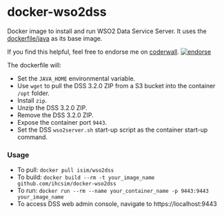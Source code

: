 docker-wso2dss
===================

Docker image to install and run WSO2 Data Service Server. It uses the [dockerfile/java](https://index.docker.io/u/dockerfile/java/) as its base image.

If you find this helpful, feel free to endorse me on [coderwall](https://coderwal.com/ivanhcsim). [![endorse](https://api.coderwall.com/ivanhcsim/endorsecount.png)](https://coderwall.com/ivanhcsim)

The dockerfile will:
* Set the `JAVA_HOME` environmental variable.
* Use `wget` to pull the DSS 3.2.0 ZIP from a S3 bucket into the container `/opt` folder.
* Install `zip`.
* Unzip the DSS 3.2.0 ZIP.
* Remove the DSS 3.2.0 ZIP.
* Expose the container port `9443`.
* Set the DSS `wso2server.sh` start-up script as the container start-up command.

### Usage
* To pull: `docker pull isim/wso2dss`
* To build: `docker build --rm -t your_image_name github.com/ihcsim/docker-wso2dss`
* To run: `docker run --rm --name your_container_name -p 9443:9443 your_image_name`
* To access DSS web admin console, navigate to https://localhost:9443

